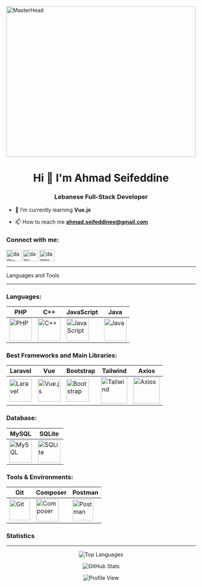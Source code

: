 <img src="https://user-images.githubusercontent.com/74038190/225813708-98b745f2-7d22-48cf-9150-083f1b00d6c9.gif" alt="MasterHead" height="400" width="100%">

<h1 align="center">Hi 👋  I'm Ahmad Seifeddine</h1>

<h3 align="center">Lebanese Full-Stack Developer</h3>


- 🌱 I’m currently learning **Vue.js**

- 📫 How to reach me **ahmad.seifeddinee@gmail.com**

<h3 align="left">Connect with me:</h3>
<p align="left">
<a href="https://www.linkedin.com/in/ahmad-seifeddine-332135340/" target="blank"><img align="center" src="https://raw.githubusercontent.com/rahuldkjain/github-profile-readme-generator/master/src/images/icons/Social/linked-in-alt.svg" alt="dany-seifeddine" height="30" width="40" /></a>
<a href="https://www.facebook.com/Ahmad.seiffdine" target="blank"><img align="center" src="https://raw.githubusercontent.com/rahuldkjain/github-profile-readme-generator/master/src/images/icons/Social/facebook.svg" alt="dany mtv" height="30" width="40" /></a>
<a href="https://www.instagram.com/_ahmad_seif/" target="blank"><img align="center" src="https://raw.githubusercontent.com/rahuldkjain/github-profile-readme-generator/master/src/images/icons/Social/instagram.svg" alt="danny__seifeddine" height="30" width="40" /></a>
</p>

<hr>
Languages and Tools 
<hr>
<div>

### Languages:
| PHP | C++ | JavaScript | Java |
|----------|----------|----------|----------|
| <img src="https://cdn.jsdelivr.net/gh/devicons/devicon/icons/php/php-original.svg" title="PHP" alt="PHP" width="60" height="60"/> | <img src="https://cdn.jsdelivr.net/gh/devicons/devicon/icons/cplusplus/cplusplus-original.svg" title="C++" alt="C++" width="60" height="60"/> | <img src="https://cdn.jsdelivr.net/gh/devicons/devicon/icons/javascript/javascript-original.svg" title="JavaScript" alt="JavaScript" width="60" height="60"/> | <img src="https://cdn.jsdelivr.net/gh/devicons/devicon/icons/java/java-original.svg" title="Java" alt="Java" width="60" height="60"/> |

### Best Frameworks and Main Libraries:
| Laravel | Vue | Bootstrap | Tailwind | Axios |
|----------|----------|----------|----------|----------|
| <img src="https://cdn.jsdelivr.net/gh/devicons/devicon/icons/laravel/laravel-original.svg" title="Laravel" alt="Laravel" width="60" height="60"/> | <img src="https://cdn.jsdelivr.net/gh/devicons/devicon/icons/vuejs/vuejs-original.svg" title="Vue.js" alt="Vue.js" width="60" height="60"/> | <img src="https://cdn.jsdelivr.net/gh/devicons/devicon/icons/bootstrap/bootstrap-original.svg" title="Bootstrap" alt="Bootstrap" width="60" height="60"/> | <img src="https://cdn.jsdelivr.net/gh/devicons/devicon/icons/tailwindcss/tailwindcss-original.svg" title="Tailwind" alt="Tailwind" width="70" height="70"/> | <img src="https://cdn.jsdelivr.net/gh/devicons/devicon/icons/axios/axios-plain.svg" title="Axios" alt="Axios" width="70" height="70"/> |

### Database:
| MySQL | SQLite |
|----------|----------|
| <img src="https://cdn.jsdelivr.net/gh/devicons/devicon/icons/mysql/mysql-original.svg" title="MySQL" alt="MySQL" width="60" height="60"/> | <img src="https://cdn.jsdelivr.net/gh/devicons/devicon/icons/sqlite/sqlite-original.svg" title="SQLite" alt="SQLite" width="60" height="60"/> |

### Tools & Environments:
| Git | Composer | Postman |
|----------|----------|----------|
| <img src="https://cdn.jsdelivr.net/gh/devicons/devicon/icons/git/git-original.svg" title="Git" alt="Git" width="55" height="55"/> | <img src="https://cdn.jsdelivr.net/gh/devicons/devicon/icons/composer/composer-original.svg" title="Composer" alt="Composer" width="60" height="60"/> | <img src="https://cdn.jsdelivr.net/gh/devicons/devicon/icons/postman/postman-original.svg" title="Postman" alt="Postman" width="55" height="55"/> |



### Statistics  
<hr>
<p align="center">
  <img src="https://github-readme-stats.vercel.app/api/top-langs?username=AhmadSeifeddine&show_icons=true&locale=en&layout=compact&theme=vision-friendly-dark" alt="Top Languages" />
</p>

<p align="center">
  <img src="https://github-readme-stats.vercel.app/api?username=AhmadSeifeddine&show_icons=true&locale=en&theme=vision-friendly-dark" alt="GitHub Stats" />
</p>

<p align="center">
  <img src="https://komarev.com/ghpvc/?username=AhmadSeifeddine&color=green" alt="Profile View" />
</p>
